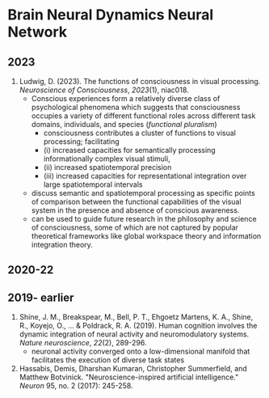 # Brain Neural Dynamics Neural Network

## 2023

1. Ludwig, D. (2023). The functions of consciousness in visual processing. *Neuroscience of Consciousness*, *2023*(1), niac018.
   - Conscious experiences form a relatively diverse class of psychological phenomena which suggests that consciousness occupies a variety of different functional roles across different task domains, individuals, and species (*functional pluralism*)
     -  consciousness contributes a cluster of functions to visual processing; facilitating
     - (i) increased capacities for semantically processing informationally complex visual stimuli, 
     - (ii) increased spatiotemporal precision 
     - (iii) increased capacities for representational integration over large spatiotemporal intervals
   - discuss semantic and spatiotemporal processing as specific points of comparison between the functional capabilities of the visual system in the presence and absence of conscious awareness.
   - can be used to guide future research in the philosophy and science of consciousness, some of which are not captured by popular theoretical frameworks like global workspace theory and information integration theory.

## 2020-22

## 2019- earlier

1. Shine, J. M., Breakspear, M., Bell, P. T., Ehgoetz Martens, K. A., Shine, R., Koyejo, O., ... & Poldrack, R. A. (2019). Human cognition involves the dynamic integration of neural activity and neuromodulatory systems. *Nature neuroscience*, *22*(2), 289-296.
   -  neuronal activity converged onto a low-dimensional manifold that facilitates the execution of diverse task states
2. Hassabis, Demis, Dharshan Kumaran, Christopher Summerfield, and Matthew Botvinick. "Neuroscience-inspired artificial intelligence." *Neuron* 95, no. 2 (2017): 245-258.

